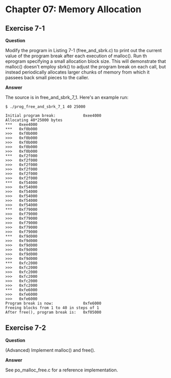 Chapter 07: Memory Allocation
=============================

Exercise 7-1
------------

**Question**

Modify the program in Listing 7-1 (free_and_sbrk.c) to print out the
current value of the program break after each execution of malloc().
Run th eprogram specifying a small allocation block size.  This will
demonstrate that malloc() doesn't employ sbrk() to adjust the program
break on each call, but instead periodically allocates larger chunks
of memory from which it passees back small pieces to the caller.

**Answer**

The source is in free_and_sbrk_7_1.  Here's an example run:

    $ ./prog_free_and_sbrk_7_1 40 25000

    Initial program break:            0xee4000
    Allocating 40*25000 bytes
    ***   0xee4000
    ***   0xf0b000
    >>>   0xf0b000
    >>>   0xf0b000
    >>>   0xf0b000
    >>>   0xf0b000
    >>>   0xf0b000
    ***   0xf2f000
    >>>   0xf2f000
    >>>   0xf2f000
    >>>   0xf2f000
    >>>   0xf2f000
    >>>   0xf2f000
    ***   0xf54000
    >>>   0xf54000
    >>>   0xf54000
    >>>   0xf54000
    >>>   0xf54000
    >>>   0xf54000
    ***   0xf79000
    >>>   0xf79000
    >>>   0xf79000
    >>>   0xf79000
    >>>   0xf79000
    >>>   0xf79000
    ***   0xf9d000
    >>>   0xf9d000
    >>>   0xf9d000
    >>>   0xf9d000
    >>>   0xf9d000
    >>>   0xf9d000
    ***   0xfc2000
    >>>   0xfc2000
    >>>   0xfc2000
    >>>   0xfc2000
    >>>   0xfc2000
    >>>   0xfc2000
    ***   0xfe6000
    >>>   0xfe6000
    >>>   0xfe6000
    Program break is now:             0xfe6000
    Freeing blocks from 1 to 40 in steps of 1
    After free(), program break is:   0xf05000

Exercise 7-2
------------

**Question**

(Advanced) Implement malloc() and free().

**Answer**

See po_malloc_free.c for a reference implementation.
